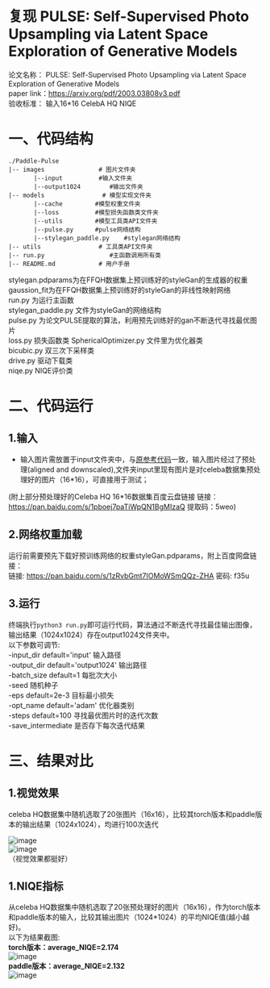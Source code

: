 # 复现  PULSE: Self-Supervised Photo Upsampling via Latent Space Exploration of Generative Models
论文名称： PULSE: Self-Supervised Photo Upsampling via Latent Space Exploration of Generative Models   
paper link：https://arxiv.org/pdf/2003.03808v3.pdf   
验收标准： 输入16*16  CelebA HQ  NIQE


# 一、代码结构
```
./Paddle-Pulse
|-- images               # 图片文件夹
       |--input          #输入文件夹
       |--output1024		#输出文件夹
|-- models                # 模型实现文件夹
       |--cache 		#模型权重文件夹
       |--loss			#模型损失函数类文件夹
       |--utils			#模型工具类API文件夹
       |--pulse.py		#pulse网络结构
       |--stylegan_paddle.py	#stylegan网络结构
|-- utils                # 工具类API文件夹
|-- run.py					#主函数调用所有类
|-- README.md            # 用户手册

```

stylegan.pdparams为在FFQH数据集上预训练好的styleGan的生成器的权重   
gaussion_fit为在FFQH数据集上预训练好的styleGan的非线性映射网络  
run.py 为运行主函数   
stylegan_paddle.py 文件为styleGan的网络结构   
pulse.py 为论文PULSE提取的算法，利用预先训练好的gan不断迭代寻找最优图片   
loss.py 损失函数类
SphericalOptimizer.py 文件里为优化器类    
bicubic.py  双三次下采样类   
drive.py  驱动下载类  
niqe.py NIQE评价类


# 二、代码运行
## 1.输入
+ 输入图片需放置于input文件夹中，与[原参考代码](https://github.com/adamian98/pulse)一致，输入图片经过了预处理(aligned and downscaled),文件夹input里现有图片是对celeba数据集预处理好的图片（16*16），可直接用于测试；

(附上部分预处理好的Celeba HQ 16*16数据集百度云盘链接 链接：https://pan.baidu.com/s/1pboej7paTiWpQN1BgMIzaQ 提取码：5weo)
## 2.网络权重加载   
运行前需要预先下载好预训练网络的权重styleGan.pdparams，附上百度网盘链接：    
链接: https://pan.baidu.com/s/1zRvbGmt7IOMoWSmQQz-ZHA  密码: f35u   

## 3.运行
终端执行`python3 run.py`即可运行代码，算法通过不断迭代寻找最佳输出图像，输出结果（1024x1024）存在output1024文件夹中。   
以下参数可调节:  
-input_dir default='input' 输入路径   
-output_dir default='output1024' 输出路径   
-batch_size default=1 每批次大小   
-seed 随机种子   
-eps default=2e-3 目标最小损失   
-opt_name default='adam' 优化器类别   
-steps default=100 寻找最优图片时的迭代次数   
-save_intermediate 是否存下每次迭代结果   


# 三、结果对比
## 1.视觉效果
celeba HQ数据集中随机选取了20张图片（16x16），比较其torch版本和paddle版本的输出结果（1024x1024），均进行100次迭代 
    

![image](https://tva1.sinaimg.cn/large/008i3skNgy1gtcwqt3a1fj60ps0extah02.jpg)  
![image](https://tva1.sinaimg.cn/large/008i3skNgy1gtcwr0o65tj60pd0et75z02.jpg)  
（视觉效果都挺好）

## 1.NIQE指标
从celeba HQ数据集中随机选取了20张预处理好的图片（16x16），作为torch版本和paddle版本的输入，比较其输出图片（1024*1024）的平均NIQE值(越小越好)。   
以下为结果截图:   
**torch版本：average_NIQE=2.174**   
![image](https://tva1.sinaimg.cn/large/008i3skNgy1gtcwbx6ua5j60q00lltc302.jpg)   
**paddle版本：average_NIQE=2.132**   
![image](https://tva1.sinaimg.cn/large/008i3skNgy1gtcx4g6u1hj60q50nkwki02.jpg)



